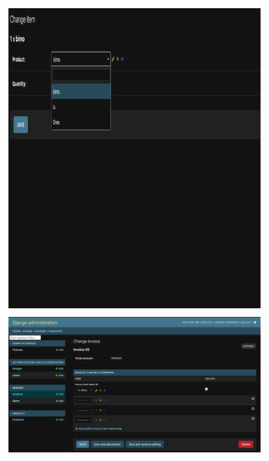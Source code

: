 
<img src="Capture%20d’écran%202023-06-02%20à%2017.53.56.png " width="600px"  height = "600px">



![Example Image](Capture%20d’écran%202023-06-02%20à%2017.54.07.png)

